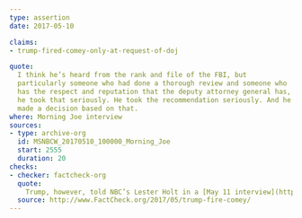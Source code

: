```yaml
---
type: assertion
date: 2017-05-10

claims:
- trump-fired-comey-only-at-request-of-doj

quote:
  I think he’s heard from the rank and file of the FBI, but
  particularly someone who had done a thorough review and someone who
  has the respect and reputation that the deputy attorney general has,
  he took that seriously. He took the recommendation seriously. And he
  made a decision based on that.
where: Morning Joe interview
sources:
- type: archive-org
  id: MSNBCW_20170510_100000_Morning_Joe
  start: 2555
  duration: 20
checks:
- checker: factcheck-org
  quote:
    Trump, however, told NBC’s Lester Holt in a [May 11 interview](http://thehill.com/homenews/administration/332955-trump-i-was-going-to-fire-comey-regardless-of-doj-recommendation) that he did not base his decision on Rosenstein’s recommendation.
  source: http://www.FactCheck.org/2017/05/trump-fire-comey/
---
```

